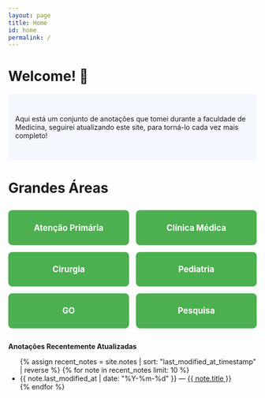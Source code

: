 ```yaml
---
layout: page
title: Home
id: home
permalink: /
---
```


# Welcome! 🌱

<p style="padding: 3em 1em; background: #f5f7ff; border-radius: 4px;">
  Aqui está um conjunto de anotações que tomei durante a faculdade de Medicina, 
seguirei atualizando este site, para torná-lo cada vez mais completo! 
</p>

# Grandes Áreas
<div class="grid-container">
  <a href=[[Atenção Primária em Saúde (APS)]] class="grid-item">Atenção Primária</a>
  <a href=[[Clínica Médica]] class="grid-item">Clínica Médica</a>
  <a href=[Cirurgia]] class="grid-item">Cirurgia</a>
  <a href=[[Pediatria]] class="grid-item">Pediatria</a>
  <a href=[[Ginecologia & Obstetrícia]] class="grid-item">GO</a>
  <a href=[[Pesquisa]] class="grid-item">Pesquisa</a>
</div>


<strong>Anotações Recentemente Atualizadas</strong>

<ul>
  {% assign recent_notes = site.notes | sort: "last_modified_at_timestamp" | reverse %}
  {% for note in recent_notes limit: 10 %}
    <li>
      {{ note.last_modified_at | date: "%Y-%m-%d" }} — <a class="internal-link" href="{{ site.baseurl }}{{ note.url }}">{{ note.title }}</a>
    </li>
  {% endfor %}
</ul>

<style>
  .grid-container{
  display: grid;
  grid-template-columns: repeat(2,1fr);
  gap: 1em;
  margin: 2em 0;
  }
  .grid-item{
  background-color: #4caf50;
  color: white;
  padding: 1.5em;
  text-align: center;
  border-radius: 8px;
  text-decoration: none;
  font-size: 1.2em;
  font-weight: bold;
  transition: transform 0.2s, background-color 0.3s;
  }
  .grid-item: hover{
  background-color: #388e3c;
  transform: translateY(-5px);
  }
  }
  .wrapper {
    max-width: 46em;
  }
</style>
